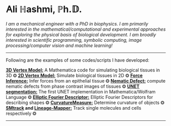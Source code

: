# &#66304;li &#8461;ashmi, &#8473;h.&#120123;.



*I am a mechanical engineer with a PhD in biophysics. I am primarily interested in the mathematical/computational and experimental approaches for exploring the physical basis of biological development. I am broadly interested in scientific programming, symbolic computing, image processing/computer vision and machine learning!*



---

Following are the examples of some codes/scripts I have developed:

**[3D Vertex Model:](https://github.com/alihashmiii/3D-Vertex-Model)** A Mathematica code for simulating biological tissues in 3D &#10050; **[2D Vertex Model:](https://github.com/alihashmiii/2D-vertex-model)** Simulate biological tissues in 2D &#10050; **[Force Inference:](https://github.com/alihashmiii/Force-Inference)** Infer forces from an epithelial tissue &#10050; **[Nematic Defect:](https://github.com/alihashmiii/Nematic-Defect)** compute nematic defects from phase contrast images of tissues &#10050; **[UNET segmentation:](https://github.com/alihashmiii/UNet-Segmentation-Wolfram)** The first UNET implementation in Mathematica/Wolfram Language &#10050; **[Elliptic Fourier Descriptor:](https://github.com/alihashmiii/Elliptical-Fourier-Descriptors)** Elliptic Fourier Descriptors for describing shapes &#10050;  **[CurvatureMeasure:](https://github.com/alihashmiii/curvatureMeasure)** Determine curvature of objects &#10050; **[SMtrack](https://github.com/alihashmiii/SMtrack) and [Lineage-Mapper:](https://github.com/alihashmiii/Lineage-Mapper)** Track single molecules and cells respectively &#10050; 

---
